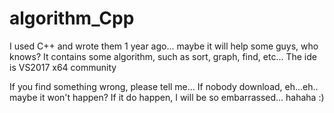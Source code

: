# algorithm_Cpp
I used C++ and wrote them 1 year ago... 
maybe it will help some guys, who knows? 
It contains some algorithm, such as sort, graph, find, etc... 
The ide is VS2017 x64 community

If you find something wrong, please tell me...
If nobody download, eh...eh.. maybe it won't happen?
If it do happen, I will be so embarrassed... hahaha :)
